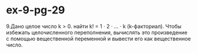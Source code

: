 # ex-9-pg-29
9.Дано целое число k > 0. найти k! = 1 · 2 · ... · k (k-факториал).
Чтобы избежать целочисленного переполнения,
вычислять это произведение с помощью вещественной переменной и вывести его как вещественное число.
